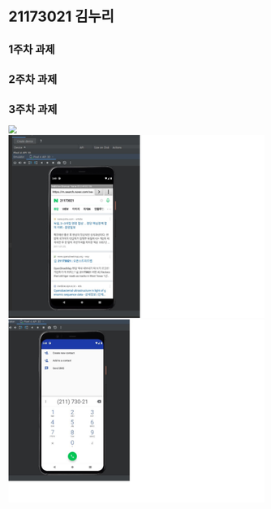 # 21173021 김누리

## 1주차 과제

## 2주차 과제

## 3주차 과제

<img width="" height="" src="./pic/3st.app.jpg"> </img>
<img width="" height="" src="./pic/네이버바로가기.jpg"> </img>
<img width="" height="" src="./pic/전화걸기.jpg"> </img> 
